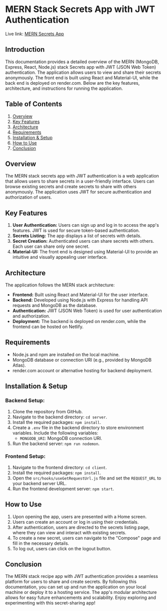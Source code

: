 # MERN Stack Secrets App with JWT Authentication

Live link: [MERN Secrets App](https://moonlit-cobbler-38f457.netlify.app/)

## Introduction

This documentation provides a detailed overview of the MERN (MongoDB, Express, React, Node.js) stack Secrets app with JWT (JSON Web Token) authentication. The application allows users to view and share their secrets anonymously. The front end is built using React and Material-UI, while the back end is deployed on render.com. Below are the key features, architecture, and instructions for running the application.

## Table of Contents

1. [Overview](#overview)
2. [Key Features](#key-features)
3. [Architecture](#architecture)
4. [Requirements](#requirements)
5. [Installation & Setup](#installation--setup)
6. [How to Use](#how-to-use)
7. [Conclusion](#conclusion)

## Overview

The MERN stack secrets app with JWT authentication is a web application that allows users to share secrets in a user-friendly interface. Users can browse existing secrets and create secrets to share with others anonymously. The application uses JWT for secure authentication and authorization of users.

## Key Features

1. **User Authentication:** Users can sign up and log in to access the app's features. JWT is used for secure token-based authentication.
2. **Secrets Listing:** The app displays a list of secrets with details.
3. **Secret Creation:** Authenticated users can share secrets with others. Each user can share only one secret.
4. **Material-UI:** The front end is designed using Material-UI to provide an intuitive and visually appealing user interface.

## Architecture

The application follows the MERN stack architecture:

- **Frontend:** Built using React and Material-UI for the user interface.
- **Backend:** Developed using Node.js with Express for handling API requests and MongoDB as the database.
- **Authentication:** JWT (JSON Web Token) is used for user authentication and authorization.
- **Deployment:** The backend is deployed on render.com, while the frontend can be hosted on Netlify.

## Requirements

- Node.js and npm are installed on the local machine.
- MongoDB database or connection URI (e.g., provided by MongoDB Atlas).
- render.com account or alternative hosting for backend deployment.

## Installation & Setup

### Backend Setup:

1. Clone the repository from GitHub.
2. Navigate to the backend directory: `cd server`.
3. Install the required packages: `npm install`.
4. Create a `.env` file in the backend directory to store environment variables. Include the following variables:
   - `MONGODB_URI`: MongoDB connection URI.
5. Run the backend server: `npm run nodemon`.

### Frontend Setup:

1. Navigate to the frontend directory: `cd client`.
2. Install the required packages: `npm install`.
3. Open the `src/hooks/useGetRequestUrl.js` file and set the `REQUEST_URL` to your backend server URL.
4. Run the frontend development server: `npm start`.

## How to Use

1. Upon opening the app, users are presented with a Home screen.
2. Users can create an account or log in using their credentials.
3. After authentication, users are directed to the secrets listing page, where they can view and interact with existing secrets.
4. To create a new secret, users can navigate to the "Compose" page and fill in the necessary details.
5. To log out, users can click on the logout button.

## Conclusion

The MERN stack recipe app with JWT authentication provides a seamless platform for users to share and create secrets. By following this documentation, you can set up and run the application on your local machine or deploy it to a hosting service. The app's modular architecture allows for easy future enhancements and scalability. Enjoy exploring and experimenting with this secret-sharing app!
